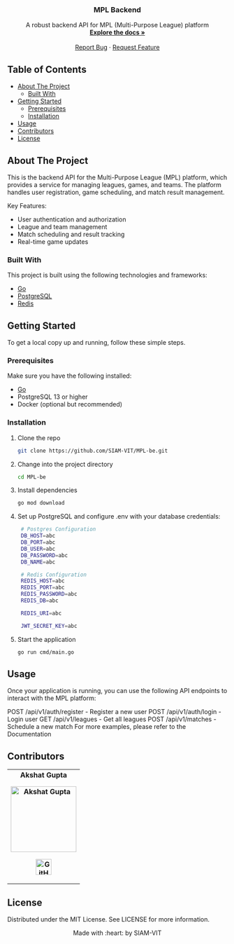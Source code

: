<div align="center">
  <h3 align="center">MPL Backend</h3>

  <p align="center">
    A robust backend API for MPL (Multi-Purpose League) platform
    <br />
    <a href="https://github.com/SIAM-VIT/MPL-be"><strong>Explore the docs »</strong></a>
    <br />
    <br />
    <a href="https://github.com/SIAM-VIT/MPL-be/issues">Report Bug</a>
    ·
    <a href="https://github.com/SIAM-VIT/MPL-be/issues">Request Feature</a>
  </p>
</div>

<!-- TABLE OF CONTENTS -->
## Table of Contents

- [About The Project](#about-the-project)
  - [Built With](#built-with)
- [Getting Started](#getting-started)
  - [Prerequisites](#prerequisites)
  - [Installation](#installation)
- [Usage](#usage)
- [Contributors](#contributors)
- [License](#license)

<!-- ABOUT THE PROJECT -->
## About The Project

This is the backend API for the Multi-Purpose League (MPL) platform, which provides a service for managing leagues, games, and teams. The platform handles user registration, game scheduling, and match result management.

Key Features:
- User authentication and authorization
- League and team management
- Match scheduling and result tracking
- Real-time game updates

### Built With

This project is built using the following technologies and frameworks:

- [Go](https://golang.org/)
- [PostgreSQL](https://www.postgresql.org/)
- [Redis](https://redis.io/docs/latest/)

<!-- GETTING STARTED -->
## Getting Started

To get a local copy up and running, follow these simple steps.

### Prerequisites

Make sure you have the following installed:

- [Go](https://golang.org/doc/install)
- PostgreSQL 13 or higher
- Docker (optional but recommended)

### Installation

1. Clone the repo
   ```sh
   git clone https://github.com/SIAM-VIT/MPL-be.git

2. Change into the project directory
   ```sh
   cd MPL-be

3. Install dependencies
   ```sh
   go mod download

4. Set up PostgreSQL and configure .env with your database credentials:
   ```sh
    # Postgres Configuration
    DB_HOST=abc
    DB_PORT=abc
    DB_USER=abc
    DB_PASSWORD=abc
    DB_NAME=abc

    # Redis Configuration
    REDIS_HOST=abc   
    REDIS_PORT=abc        
    REDIS_PASSWORD=abc     
    REDIS_DB=abc             

    REDIS_URI=abc

    JWT_SECRET_KEY=abc

6. Start the application
   ```sh
   go run cmd/main.go

<!-- USAGE EXAMPLES -->
## Usage
Once your application is running, you can use the following API endpoints to interact with the MPL platform:

POST /api/v1/auth/register - Register a new user
POST /api/v1/auth/login - Login user
GET /api/v1/leagues - Get all leagues
POST /api/v1/matches - Schedule a new match
For more examples, please refer to the Documentation

## Contributors

<table>
	<tr align="center" style="font-weight:bold">
		<td>
		Akshat Gupta
		<p align="center">
			<img src = "https://avatars.githubusercontent.com/u/84951451?v=4" width="150" height="150" alt="Akshat Gupta">
		</p>
			<p align="center">
				<a href = "https://github.com/Oik17">
					<img src = "http://www.iconninja.com/files/241/825/211/round-collaboration-social-github-code-circle-network-icon.svg" width="36" height = "36" alt="GitHub"/>
				</a>
			</p>
		</td>
	</tr>
</table>


<!-- LICENSE -->
## License
Distributed under the MIT License. See LICENSE for more information.


<p align="center">
	Made with :heart: by SIAM-VIT
</p>